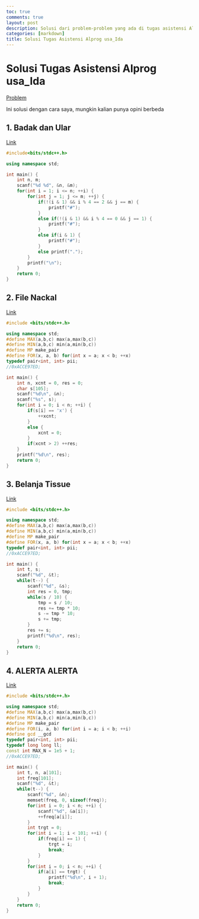 ```yaml
---
toc: true
comments: true
layout: post
description: Solusi dari problem-problem yang ada di tugas asistensi Alprognya aslab usa_Ida.
categories: [markdown]
title: Solusi Tugas Asistensi Alprog usa_Ida
---
```

# Solusi Tugas Asistensi Alprog usa_Ida

[Problem](https://gist.github.com/LordRonz/719a60c8bb77b051924bd991f55082fb)

Ini solusi dengan cara saya, mungkin kalian punya opini berbeda


## 1. Badak dan Ular

[Link](https://gist.github.com/LordRonz/719a60c8bb77b051924bd991f55082fb#1-badak-dan-ular-solved-by-neoptolemus)

```cpp
#include<bits/stdc++.h>

using namespace std;

int main() {
    int n, m;
    scanf("%d %d", &n, &m);
    for(int i = 1; i <= n; ++i) {
        for(int j = 1; j <= m; ++j) {
            if(!(i & 1) && i % 4 == 2 && j == m) {
                printf("#");
            }
            else if(!(i & 1) && i % 4 == 0 && j == 1) {
                printf("#");
            }
            else if(i & 1) {
                printf("#");
            }
            else printf(".");
        }
        printf("\n");
    }
    return 0;
}
```

## 2. File Nackal

[Link](https://gist.github.com/LordRonz/719a60c8bb77b051924bd991f55082fb#2-file-nackal)

```cpp
#include <bits/stdc++.h>

using namespace std;
#define MAX(a,b,c) max(a,max(b,c))
#define MIN(a,b,c) min(a,min(b,c))
#define MP make_pair
#define FOR(x, a, b) for(int x = a; x < b; ++x)
typedef pair<int, int> pii;
//0xACCE97ED;

int main() {
    int n, xcnt = 0, res = 0;
    char s[105];
    scanf("%d\n", &n);
    scanf("%s", s);
    for(int i = 0; i < n; ++i) {
        if(s[i] == 'x') {
            ++xcnt;
        }
        else {
            xcnt = 0;
        }
        if(xcnt > 2) ++res;
    }
    printf("%d\n", res);
    return 0;
}
```

## 3. Belanja Tissue

[Link](https://gist.github.com/LordRonz/719a60c8bb77b051924bd991f55082fb#3-belanja-tissue-solved-by-triton)

```cpp
#include <bits/stdc++.h>

using namespace std;
#define MAX(a,b,c) max(a,max(b,c))
#define MIN(a,b,c) min(a,min(b,c))
#define MP make_pair
#define FOR(x, a, b) for(int x = a; x < b; ++x)
typedef pair<int, int> pii;
//0xACCE97ED;

int main() {
    int t, s;
    scanf("%d", &t);
    while(t--) {
        scanf("%d", &s);
        int res = 0, tmp;
        while(s / 10) {
            tmp = s / 10;
            res += tmp * 10;
            s -= tmp * 10;
            s += tmp;
        }
        res += s;
        printf("%d\n", res);
    }
    return 0;
}
```

## 4. ALERTA ALERTA

[Link](https://gist.github.com/LordRonz/719a60c8bb77b051924bd991f55082fb#4-alerta-alerta)

```cpp
#include <bits/stdc++.h>

using namespace std;
#define MAX(a,b,c) max(a,max(b,c))
#define MIN(a,b,c) min(a,min(b,c))
#define MP make_pair
#define FOR(i, a, b) for(int i = a; i < b; ++i)
#define gcd __gcd
typedef pair<int, int> pii;
typedef long long ll;
const int MAX_N = 1e5 + 1;
//0xACCE97ED;

int main() {
    int t, n, a[101];
    int freq[101];
    scanf("%d", &t);
    while(t--) {
        scanf("%d", &n);
        memset(freq, 0, sizeof(freq));
        for(int i = 0; i < n; ++i) {
            scanf("%d", &a[i]);
            ++freq[a[i]];
        }
        int trgt = 0;
        for(int i = 1; i < 101; ++i) {
            if(freq[i] == 1) {
                trgt = i;
                break;
            }
        }
        for(int i = 0; i < n; ++i) {
            if(a[i] == trgt) {
                printf("%d\n", i + 1);
                break;
            }
        }
    }
    return 0;
}
```
